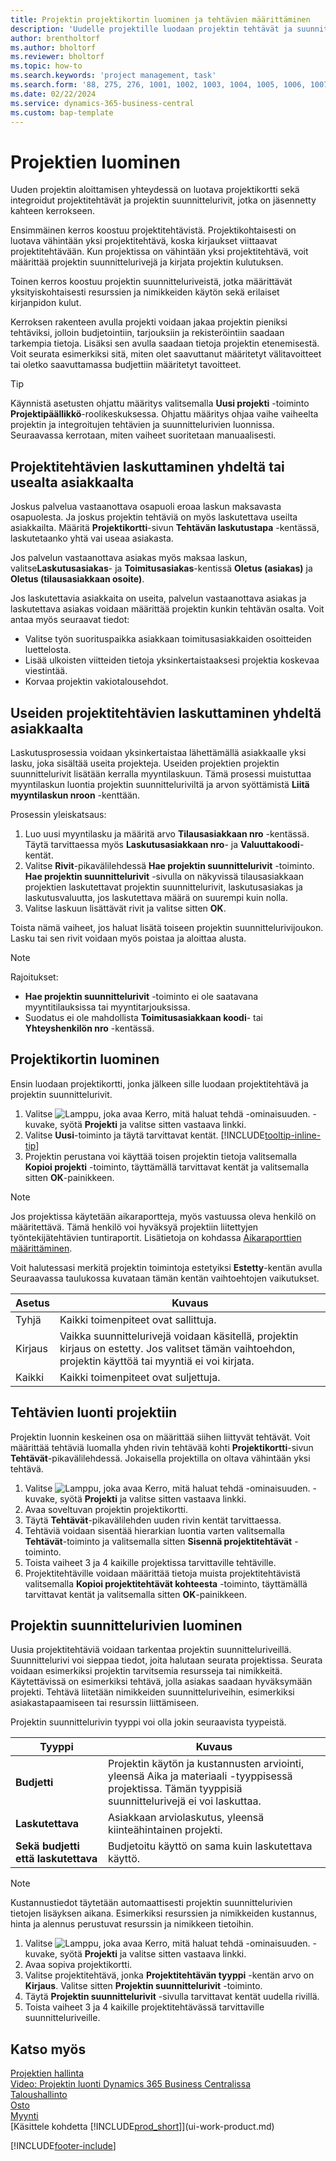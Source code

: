 ```yaml
---
title: Projektin projektikortin luominen ja tehtävien määrittäminen
description: 'Uudelle projektille luodaan projektin tehtävät ja suunnittelurivit sisältävä projektikortti, mikä auttaa edistymisen ja budjettien hallinnassa.'
author: brentholtorf
ms.author: bholtorf
ms.reviewer: bholtorf
ms.topic: how-to
ms.search.keywords: 'project management, task'
ms.search.form: '88, 275, 276, 1001, 1002, 1003, 1004, 1005, 1006, 1007, 1020'
ms.date: 02/22/2024
ms.service: dynamics-365-business-central
ms.custom: bap-template
---
```

# <a name="create-projects"></a>Projektien luominen

Uuden projektin aloittamisen yhteydessä on luotava projektikortti sekä integroidut projektitehtävät ja projektin suunnittelurivit, jotka on jäsennetty kahteen kerrokseen.  

Ensimmäinen kerros koostuu projektitehtävistä. Projektikohtaisesti on luotava vähintään yksi projektitehtävä, koska kirjaukset viittaavat projektitehtävään. Kun projektissa on vähintään yksi projektitehtävä, voit määrittää projektin suunnittelurivejä ja kirjata projektin kulutuksen.

Toinen kerros koostuu projektin suunnitteluriveistä, jotka määrittävät yksityiskohtaisesti resurssien ja nimikkeiden käytön sekä erilaiset kirjanpidon kulut.

Kerroksen rakenteen avulla projekti voidaan jakaa projektin pieniksi tehtäviksi, jolloin budjetointiin, tarjouksiin ja rekisteröintiin saadaan tarkempia tietoja. Lisäksi sen avulla saadaan tietoja projektin etenemisestä. Voit seurata esimerkiksi sitä, miten olet saavuttanut määritetyt välitavoitteet tai oletko saavuttamassa budjettiin määritetyt tavoitteet.

> [!TIP]
> Käynnistä asetusten ohjattu määritys valitsemalla **Uusi projekti** -toiminto **Projektipäällikkö**-roolikeskuksessa. Ohjattu määritys ohjaa vaihe vaiheelta projektin ja integroitujen tehtävien ja suunnittelurivien luonnissa. Seuraavassa kerrotaan, miten vaiheet suoritetaan manuaalisesti. <!-- For an example of how to create a project manually, go to [Video: How to create a project in Dynamics 365 Business Central](https://www.youtube.com/watch?v=VqaPWr7BWmw).-->

## <a name="invoice-one-or-more-customers-for-project-tasks"></a>Projektitehtävien laskuttaminen yhdeltä tai usealta asiakkaalta

Joskus palvelua vastaanottava osapuoli eroaa laskun maksavasta osapuolesta. Ja joskus projektin tehtäviä on myös laskutettava useilta asiakkailta. Määritä **Projektikortti**-sivun **Tehtävän laskutustapa** -kentässä, laskutetaanko yhtä vai useaa asiakasta.

Jos palvelun vastaanottava asiakas myös maksaa laskun, valitse**Laskutusasiakas**- ja **Toimitusasiakas**-kentissä **Oletus (asiakas)** ja **Oletus (tilausasiakkaan osoite)**.

Jos laskutettavia asiakkaita on useita, palvelun vastaanottava asiakas ja laskutettava asiakas voidaan määrittää projektin kunkin tehtävän osalta. Voit antaa myös seuraavat tiedot:

* Valitse työn suorituspaikka asiakkaan toimitusasiakkaiden osoitteiden luettelosta.
* Lisää ulkoisten viitteiden tietoja yksinkertaistaaksesi projektia koskevaa viestintää.
* Korvaa projektin vakiotalousehdot.

## <a name="invoice-one-customer-for-multiple-project-tasks"></a>Useiden projektitehtävien laskuttaminen yhdeltä asiakkaalta

Laskutusprosessia voidaan yksinkertaistaa lähettämällä asiakkaalle yksi lasku, joka sisältää useita projekteja. Useiden projektien projektin suunnittelurivit lisätään kerralla myyntilaskuun. Tämä prosessi muistuttaa myyntilaskun luontia projektin suunnitteluriviltä ja arvon syöttämistä **Liitä myyntilaskun nroon** -kenttään.

Prosessin yleiskatsaus:

1. Luo uusi myyntilasku ja määritä arvo **Tilausasiakkaan nro** -kentässä. Täytä tarvittaessa myös **Laskutusasiakkaan nro**- ja **Valuuttakoodi**-kentät.
2. Valitse **Rivit**-pikavälilehdessä **Hae projektin suunnittelurivit** -toiminto. **Hae projektin suunnittelurivit** -sivulla on näkyvissä tilausasiakkaan projektien laskutettavat projektin suunnittelurivit, laskutusasiakas ja laskutusvaluutta, jos laskutettava määrä on suurempi kuin nolla. 
3. Valitse laskuun lisättävät rivit ja valitse sitten **OK**.

Toista nämä vaiheet, jos haluat lisätä toiseen projektin suunnittelurivijoukon. Lasku tai sen rivit voidaan myös poistaa ja aloittaa alusta.

> [!NOTE]
> Rajoitukset:
>
> * **Hae projektin suunnittelurivit** -toiminto ei ole saatavana myyntitilauksissa tai myyntitarjouksissa.
> * Suodatus ei ole mahdollista **Toimitusasiakkaan koodi**- tai **Yhteyshenkilön nro** -kentässä.

## <a name="to-create-a-project-card"></a>Projektikortin luominen

Ensin luodaan projektikortti, jonka jälkeen sille luodaan projektitehtävä ja projektin suunnittelurivit.

1. Valitse ![Lamppu, joka avaa Kerro, mitä haluat tehdä -ominaisuuden.](media/ui-search/search_small.png "Kerro, mitä haluat tehdä") -kuvake, syötä **Projekti** ja valitse sitten vastaava linkki.  
2. Valitse **Uusi**-toiminto ja täytä tarvittavat kentät. [!INCLUDE[tooltip-inline-tip](includes/tooltip-inline-tip_md.md)]
3. Projektin perustana voi käyttää toisen projektin tietoja valitsemalla **Kopioi projekti** -toiminto, täyttämällä tarvittavat kentät ja valitsemalla sitten **OK**-painikkeen.

> [!NOTE]  
> Jos projektissa käytetään aikaraportteja, myös vastuussa oleva henkilö on määritettävä. Tämä henkilö voi hyväksyä projektiin liitettyjen työntekijätehtävien tuntiraportit. Lisätietoja on kohdassa [Aikaraporttien määrittäminen](projects-how-setup-time-sheets.md).

Voit halutessasi merkitä projektin toimintoja estetyiksi **Estetty**-kentän avulla Seuraavassa taulukossa kuvataan tämän kentän vaihtoehtojen vaikutukset.

|Asetus  |Kuvaus  |
|---------|---------|
|Tyhjä |Kaikki toimenpiteet ovat sallittuja.|
|Kirjaus    |Vaikka suunnittelurivejä voidaan käsitellä, projektin kirjaus on estetty. Jos valitset tämän vaihtoehdon, projektin käyttöä tai myyntiä ei voi kirjata.|
|Kaikki  |Kaikki toimenpiteet ovat suljettuja.|

## <a name="to-create-tasks-for-a-project"></a>Tehtävien luonti projektiin

Projektin luonnin keskeinen osa on määrittää siihen liittyvät tehtävät. Voit määrittää tehtäviä luomalla yhden rivin tehtävää kohti **Projektikortti**-sivun **Tehtävät**-pikavälilehdessä. Jokaisella projektilla on oltava vähintään yksi tehtävä.

1. Valitse ![Lamppu, joka avaa Kerro, mitä haluat tehdä -ominaisuuden.](media/ui-search/search_small.png "Kerro, mitä haluat tehdä") -kuvake, syötä **Projekti** ja valitse sitten vastaava linkki.
2. Avaa soveltuvan projektin projektikortti.
3. Täytä **Tehtävät**-pikavälilehden uuden rivin kentät tarvittaessa.
4. Tehtäviä voidaan sisentää hierarkian luontia varten valitsemalla **Tehtävät**-toiminto ja valitsemalla sitten **Sisennä projektitehtävät** -toiminto.
5. Toista vaiheet 3 ja 4 kaikille projektissa tarvittaville tehtäville.
6. Projektitehtäville voidaan määrittää tietoja muista projektitehtävistä valitsemalla **Kopioi projektitehtävät kohteesta** -toiminto, täyttämällä tarvittavat kentät ja valitsemalla sitten **OK**-painikkeen.

## <a name="to-create-planning-lines-for-a-project"></a>Projektin suunnittelurivien luominen

Uusia projektitehtäviä voidaan tarkentaa projektin suunnitteluriveillä. Suunnittelurivi voi sieppaa tiedot, joita halutaan seurata projektissa. Seurata voidaan esimerkiksi projektin tarvitsemia resursseja tai nimikkeitä. Käytettävissä on esimerkiksi tehtävä, jolla asiakas saadaan hyväksymään projekti. Tehtävä liitetään nimikkeiden suunnitteluriveihin, esimerkiksi asiakastapaamiseen tai resurssin liittämiseen.  

Projektin suunnittelurivin tyyppi voi olla jokin seuraavista tyypeistä.  

| Tyyppi | Kuvaus |
| --- | --- |
| **Budjetti** |Projektin käytön ja kustannusten arviointi, yleensä Aika ja materiaali -tyyppisessä projektissa. Tämän tyyppisiä suunnittelurivejä ei voi laskuttaa. |
| **Laskutettava** |Asiakkaan arviolaskutus, yleensä kiinteähintainen projekti. |
| **Sekä budjetti että laskutettava** |Budjetoitu käyttö on sama kuin laskutettava käyttö. |

> [!NOTE]
> Kustannustiedot täytetään automaattisesti projektin suunnittelurivien tietojen lisäyksen aikana. Esimerkiksi resurssien ja nimikkeiden kustannus, hinta ja alennus perustuvat resurssin ja nimikkeen tietoihin.

1. Valitse ![Lamppu, joka avaa Kerro, mitä haluat tehdä -ominaisuuden.](media/ui-search/search_small.png "Kerro, mitä haluat tehdä") -kuvake, syötä **Projekti** ja valitse sitten vastaava linkki.
2. Avaa sopiva projektikortti.
3. Valitse projektitehtävä, jonka **Projektitehtävän tyyppi** -kentän arvo on **Kirjaus**. Valitse sitten **Projektin suunnittelurivit** -toiminto.  
4. Täytä **Projektin suunnittelurivit** -sivulla tarvittavat kentät uudella rivillä.
5. Toista vaiheet 3 ja 4 kaikille projektitehtävässä tarvittaville suunnitteluriveille.

## <a name="see-also"></a>Katso myös

[Projektien hallinta](projects-manage-projects.md)  
[Video: Projektin luonti Dynamics 365 Business Centralissa](https://www.youtube.com/watch?v=VqaPWr7BWmw)  
[Taloushallinto](finance.md)  
[Osto](purchasing-manage-purchasing.md)  
[Myynti](sales-manage-sales.md)  
[Käsittele kohdetta [!INCLUDE[prod_short](includes/prod_short.md)]](ui-work-product.md)  

[!INCLUDE[footer-include](includes/footer-banner.md)]
